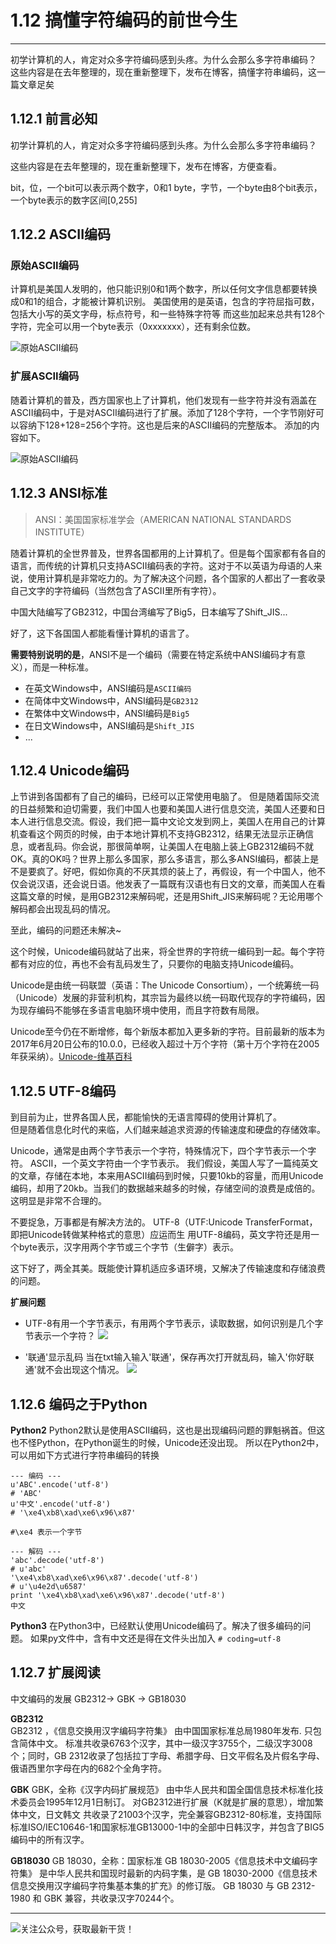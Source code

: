 # 1.12 搞懂字符编码的前世今生

---

初学计算机的人，肯定对众多字符编码感到头疼。为什么会那么多字符串编码？  这些内容是在去年整理的，现在重新整理下，发布在博客，搞懂字符串编码，这一篇文章足矣

## 1.12.1 前言必知

初学计算机的人，肯定对众多字符编码感到头疼。为什么会那么多字符串编码？

这些内容是在去年整理的，现在重新整理下，发布在博客，方便查看。

bit，位，一个bit可以表示两个数字，0和1
byte，字节，一个byte由8个bit表示，一个byte表示的数字区间[0,255]

## 1.12.2 ASCII编码

### 原始ASCII编码

计算机是美国人发明的，他只能识别0和1两个数字，所以任何文字信息都要转换成0和1的组合，才能被计算机识别。
美国使用的是英语，包含的字符屈指可数，包括大小写的英文字母，标点符号，和一些特殊字符等
而这些加起来总共有128个字符，完全可以用一个byte表示（0xxxxxxx），还有剩余位数。

![原始ASCII编码](https://ooo.0o0.ooo/2017/08/02/59815b952b3bf.jpg)

### 扩展ASCII编码
随着计算机的普及，西方国家也上了计算机，他们发现有一些字符并没有涵盖在ASCII编码中，于是对ASCII编码进行了扩展。添加了128个字符，一个字节刚好可以容纳下128+128=256个字符。这也是后来的ASCII编码的完整版本。
添加的内容如下。

![原始ASCII编码](https://ooo.0o0.ooo/2017/08/02/59815bd96dd8a.gif)

## 1.12.3 ANSI标准
>ANSI：美国国家标准学会（AMERICAN NATIONAL STANDARDS INSTITUTE）  

随着计算机的全世界普及，世界各国都用的上计算机了。但是每个国家都有各自的语言，而传统的计算机只支持ASCII编码表的字符。这对于不以英语为母语的人来说，使用计算机是非常吃力的。为了解决这个问题，各个国家的人都出了一套收录自己文字的字符编码（当然包含了ASCII里所有字符）。

中国大陆编写了GB2312，中国台湾编写了Big5，日本编写了Shift_JIS...

好了，这下各国国人都能看懂计算机的语言了。

**需要特别说明的是**，ANSI不是一个编码（需要在特定系统中ANSI编码才有意义），而是一种标准。  

* 在英文Windows中，ANSI编码是`ASCII编码`
* 在简体中文Windows中，ANSI编码是`GB2312`
* 在繁体中文Windows中，ANSI编码是`Big5`
* 在日文Windows中，ANSI编码是`Shift_JIS`
* ...

## 1.12.4 Unicode编码

上节讲到各国都有了自己的编码，已经可以正常使用电脑了。
但是随着国际交流的日益频繁和迫切需要，我们中国人也要和美国人进行信息交流，美国人还要和日本人进行信息交流。假设，我们把一篇中文论文发到网上，美国人在用自己的计算机查看这个网页的时候，由于本地计算机不支持GB2312，结果无法显示正确信息，或者乱码。你会说，那很简单啊，让美国人在电脑上装上GB2312编码不就OK。真的OK吗？世界上那么多国家，那么多语言，那么多ANSI编码，都装上是不是要疯了。好吧，假如你真的不厌其烦的装上了，再假设，有一个中国人，他不仅会说汉语，还会说日语。他发表了一篇既有汉语也有日文的文章，而美国人在看这篇文章的时候，是用GB2312来解码呢，还是用Shift_JIS来解码呢？无论用哪个解码都会出现乱码的情况。

至此，编码的问题还未解决~

这个时候，Unicode编码就站了出来，将全世界的字符统一编码到一起。每个字符都有对应的位，再也不会有乱码发生了，只要你的电脑支持Unicode编码。

Unicode是由统一码联盟（英语：The Unicode Consortium），一个统筹统一码（Unicode）发展的非营利机构，其宗旨为最终以统一码取代现存的字符编码，因为现存编码不能够在多语言电脑环境中使用，而且字符数有局限。

Unicode至今仍在不断增修，每个新版本都加入更多新的字符。目前最新的版本为2017年6月20日公布的10.0.0，已经收入超过十万个字符（第十万个字符在2005年获采纳）。[Unicode-维基百科](https://zh.wikipedia.org/wiki/Unicode)

## 1.12.5 UTF-8编码

到目前为止，世界各国人民，都能愉快的无语言障碍的使用计算机了。  
但是随着信息化时代的来临，人们越来越追求资源的传输速度和硬盘的存储效率。

Unicode，通常是由两个字节表示一个字符，特殊情况下，四个字节表示一个字符。
ASCII，一个英文字符由一个字节表示。
我们假设，美国人写了一篇纯英文的文章，存储在本地，本来用ASCII编码到时候，只要10kb的容量，而用Unicode编码，却用了20kb。当我们的数据越来越多的时候，存储空间的浪费是成倍的。这明显是非常不合理的。

不要捉急，万事都是有解决方法的。
UTF-8（UTF:Unicode TransferFormat，即把Unicode转做某种格式的意思）应运而生
用UTF-8编码，英文字符还是用一个byte表示，汉字用两个字节或三个字节（生僻字）表示。  

这下好了，两全其美。既能使计算机适应多语环境，又解决了传输速度和存储浪费的问题。

**扩展问题**

* UTF-8有用一个字节表示，有用两个字节表示，读取数据，如何识别是几个字节表示一个字符？
  ![](https://i.loli.net/2017/08/02/598168fe2b016.png)

* '联通'显示乱码
  当在txt输入输入'联通'，保存再次打开就乱码，输入'你好联通'就不会出现这个情况。
  ![](https://i.loli.net/2017/08/02/59816d652aeb9.png)

## 1.12.6 编码之于Python

**Python2**
Python2默认是使用ASCII编码，这也是出现编码问题的罪魁祸首。但这也不怪Python，在Python诞生的时候，Unicode还没出现。
所以在Python2中，可以用如下方式进行字符串编码的转换

```
--- 编码 ---
u'ABC'.encode('utf-8')
# 'ABC'
u'中文'.encode('utf-8')
# '\xe4\xb8\xad\xe6\x96\x87'

#\xe4 表示一个字节

--- 解码 ---
'abc'.decode('utf-8')
# u'abc'
'\xe4\xb8\xad\xe6\x96\x87'.decode('utf-8')
# u'\u4e2d\u6587'
print '\xe4\xb8\xad\xe6\x96\x87'.decode('utf-8')
中文
```

**Python3**
在Python3中，已经默认使用Unicode编码了。解决了很多编码的问题。
如果py文件中，含有中文还是得在文件头出加入 `# coding=utf-8`

## 1.12.7 扩展阅读

中文编码的发展
GB2312-> GBK -> GB18030

**GB2312**  
GB2312 ，《信息交换用汉字编码字符集》
由中国国家标准总局1980年发布. 只包含简体中文。 
标准共收录6763个汉字，其中一级汉字3755个，二级汉字3008个；同时，GB 2312收录了包括拉丁字母、希腊字母、日文平假名及片假名字母、俄语西里尔字母在内的682个全角字符。

**GBK**
GBK，全称《汉字内码扩展规范》
由中华人民共和国全国信息技术标准化技术委员会1995年12月1日制订。
对GB2312进行扩展（K就是扩展的意思），增加繁体中文，日文韩文
共收录了21003个汉字，完全兼容GB2312-80标准，支持国际标准ISO/IEC10646-1和国家标准GB13000-1中的全部中日韩汉字，并包含了BIG5编码中的所有汉字。

**GB18030**
GB 18030，全称：国家标准 GB 18030-2005《信息技术中文编码字符集》
是中华人民共和国现时最新的内码字集，是 GB 18030-2000《信息技术信息交换用汉字编码字符集基本集的扩充》的修订版。
GB 18030 与 GB 2312-1980 和 GBK 兼容，共收录汉字70244个。

---

![关注公众号，获取最新干货！](https://ws1.sinaimg.cn/large/8f640247gy1fyi60fxos4j20u00a8tdz.jpg)